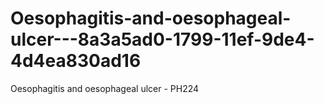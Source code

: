# Oesophagitis-and-oesophageal-ulcer---8a3a5ad0-1799-11ef-9de4-4d4ea830ad16
Oesophagitis and oesophageal ulcer - PH224
